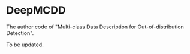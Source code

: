# DeepMCDD

The author code of "Multi-class Data Description for Out-of-distribution Detection".

To be updated.
